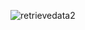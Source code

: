 ![retrievedata2](https://cloud.githubusercontent.com/assets/16952223/13387872/27291e08-dee1-11e5-8585-0bd49bb78578.JPG)
